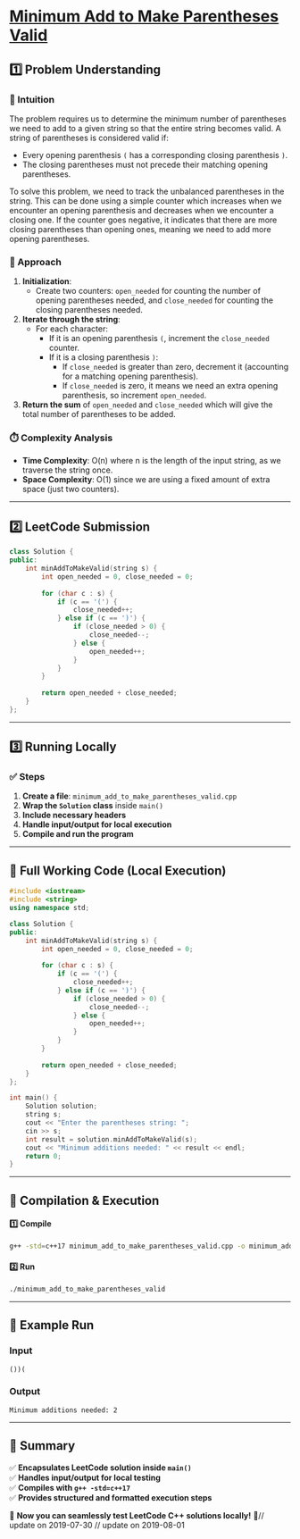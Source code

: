 # **[Minimum Add to Make Parentheses Valid](https://leetcode.com/problems/minimum-add-to-make-parentheses-valid/description/)**  

## **1️⃣ Problem Understanding**  
### **📌 Intuition**  
The problem requires us to determine the minimum number of parentheses we need to add to a given string so that the entire string becomes valid. A string of parentheses is considered valid if:
- Every opening parenthesis `(` has a corresponding closing parenthesis `)`.
- The closing parentheses must not precede their matching opening parentheses.

To solve this problem, we need to track the unbalanced parentheses in the string. This can be done using a simple counter which increases when we encounter an opening parenthesis and decreases when we encounter a closing one. If the counter goes negative, it indicates that there are more closing parentheses than opening ones, meaning we need to add more opening parentheses.

### **🚀 Approach**  
1. **Initialization**: 
   - Create two counters: `open_needed` for counting the number of opening parentheses needed, and `close_needed` for counting the closing parentheses needed.
2. **Iterate through the string**:
   - For each character:
     - If it is an opening parenthesis `(`, increment the `close_needed` counter.
     - If it is a closing parenthesis `)`:
       - If `close_needed` is greater than zero, decrement it (accounting for a matching opening parenthesis).
       - If `close_needed` is zero, it means we need an extra opening parenthesis, so increment `open_needed`.
3. **Return the sum** of `open_needed` and `close_needed` which will give the total number of parentheses to be added.

### **⏱️ Complexity Analysis**  
- **Time Complexity**: O(n) where n is the length of the input string, as we traverse the string once.
- **Space Complexity**: O(1) since we are using a fixed amount of extra space (just two counters).

---  

## **2️⃣ LeetCode Submission**  
```cpp
class Solution {
public:
    int minAddToMakeValid(string s) {
        int open_needed = 0, close_needed = 0;
        
        for (char c : s) {
            if (c == '(') {
                close_needed++;
            } else if (c == ')') {
                if (close_needed > 0) {
                    close_needed--;
                } else {
                    open_needed++;
                }
            }
        }
        
        return open_needed + close_needed;
    }
};  
```  

---  

## **3️⃣ Running Locally**  
### **✅ Steps**  
1. **Create a file**: `minimum_add_to_make_parentheses_valid.cpp`  
2. **Wrap the `Solution` class** inside `main()`  
3. **Include necessary headers**  
4. **Handle input/output for local execution**  
5. **Compile and run the program**  

---  

## **📝 Full Working Code (Local Execution)**  
```cpp
#include <iostream>
#include <string>
using namespace std;

class Solution {
public:
    int minAddToMakeValid(string s) {
        int open_needed = 0, close_needed = 0;
        
        for (char c : s) {
            if (c == '(') {
                close_needed++;
            } else if (c == ')') {
                if (close_needed > 0) {
                    close_needed--;
                } else {
                    open_needed++;
                }
            }
        }
        
        return open_needed + close_needed;
    }
};

int main() {
    Solution solution;
    string s;
    cout << "Enter the parentheses string: ";
    cin >> s;
    int result = solution.minAddToMakeValid(s);
    cout << "Minimum additions needed: " << result << endl;
    return 0;
}
```  

---  

## **🔧 Compilation & Execution**  
#### **1️⃣ Compile**  
```bash
g++ -std=c++17 minimum_add_to_make_parentheses_valid.cpp -o minimum_add_to_make_parentheses_valid
```  

#### **2️⃣ Run**  
```bash
./minimum_add_to_make_parentheses_valid
```  

---  

## **🎯 Example Run**  
### **Input**  
```
())(
```  
### **Output**  
```
Minimum additions needed: 2
```  

---  

## **📌 Summary**  
✅ **Encapsulates LeetCode solution inside `main()`**  
✅ **Handles input/output for local testing**  
✅ **Compiles with `g++ -std=c++17`**  
✅ **Provides structured and formatted execution steps**  

🚀 **Now you can seamlessly test LeetCode C++ solutions locally!** 🚀// update on 2019-07-30
// update on 2019-08-01
